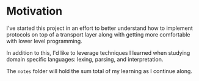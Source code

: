 # Motivation

I've started this project in an effort to better understand how to implement protocols on top of a transport layer along with getting more comfortable with lower level programming.

In addition to this, I'd like to leverage techniques I learned when studying domain specific languages: lexing, parsing, and interpretation.

The `notes` folder will hold the sum total of my learning as I continue along.
